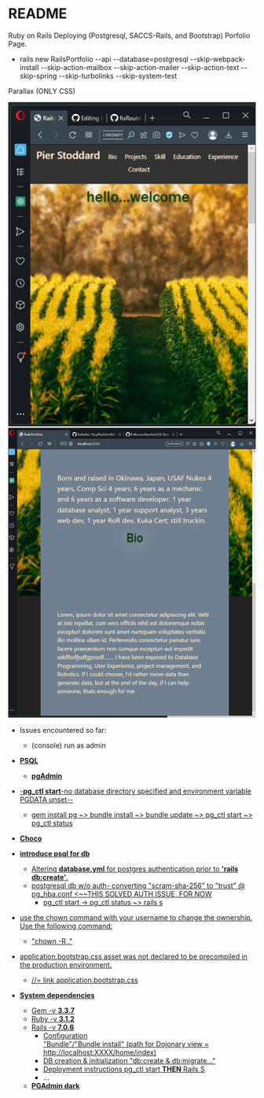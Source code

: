 # README

Ruby on Rails Deploying (Postgresql, SACCS-Rails, and Bootstrap) Porfolio Page.

* rails new RailsPortfolio --api --database=postgresql --skip-webpack-install --skip-action-mailbox --skip-action-mailer --skip-action-text --skip-spring --skip-turbolinks --skip-system-test

Parallax (ONLY CSS)

<img src="/RailsPortfolio-small.png" alt="A snapshot of the current Project">
<img src="/RailsPortfolio-medium.png" alt="A snapshot after scrolling down and enlarging">

* Issues encountered so far:
  * (console) run as admin
* <a href="https://www.postgresql.org/download/"> **PSQL**
  * <a href="https://www.pgadmin.org"> **pgAdmin**
* -**pg_ctl start**-no database directory specified and environment variable PGDATA unset--
  * gem install pg ~> bundle install ~> bundle update ~> pg_ctl start ~> pg_ctl status
* <a href="https://chocolatey.org"> **Choco**
* <a href="https://www.enterprisedb.com/downloads/postgres-postgresql-downloads"> **introduce psql for db**
  * Altering **database.yml** for postgres authentication prior to **'rails db:create'**.
  * postgresql db w/o auth- converting "scram-sha-256" to "trust" @ pg_hba.conf <~~THIS SOLVED AUTH ISSUE, FOR NOW
    * pg_ctl start -> pg_ctl status ~> rails s
* use the chown command with your username to change the ownership. Use the following command:
    *  "chown -R <username> ."
*  application.bootstrap.css asset was not declared to be precompiled in the production environment.
    * //= link application.bootstrap.css


* **System dependencies**
  * Gem -v<a href="https://blog.rubygems.org/2022/02/09/3.3.7-released.html"> **3.3.7**
  * Ruby -v<a href="https://www.ruby-lang.org/en/news/2022/04/12/ruby-3-1-2-released/">  **3.1.2**
  * Rails -v<a href="https://rubygems.org/gems/rails/versions/3.1.2">  **7.0.6**
    * Configuration <br>
        "Bundle"/"Bundle install"
        (path for Dojonary view = http://localhost:XXXX/home/index)
    * DB creation & initialization
        "db:create & db:migrate..."
    * Deployment instructions
        <a href="https://guides.rubyonrails.org/command_line.html">  pg_ctl start **THEN** Rails S</a>
    * ...
  * <a href="http://127.0.0.1:54420/help/help/preferences.html"> **PGAdmin dark**
